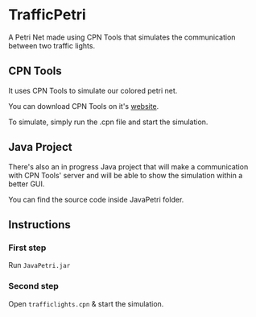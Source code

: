 # TrafficPetri
A Petri Net made using CPN Tools that simulates the communication between two traffic lights.

## CPN Tools

It uses CPN Tools to simulate our colored petri net.

You can download CPN Tools on it's [website][cpnwebsite].

To simulate, simply run the .cpn file and start the simulation.

## Java Project

There's also an in progress Java project that will make a communication with CPN Tools' server and will be able to show the simulation within a better GUI.

You can find the source code inside JavaPetri folder.

## Instructions

### First step

Run `JavaPetri.jar`

### Second step

Open `trafficlights.cpn` & start the simulation.

[cpnwebsite]: http://cpntools.org